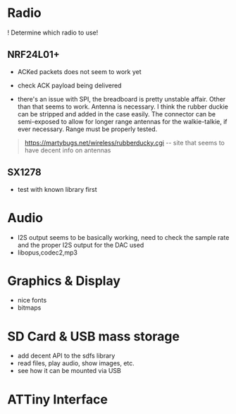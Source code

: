 # Radio

! Determine which radio to use!

## NRF24L01+

- ACKed packets does not seem to work yet

- check ACK payload being delivered

- there's an issue with SPI, the breadboard is pretty unstable affair. Other than that seems to work. Antenna is necessary. I think the rubber duckie can be stripped and added in the case easily. The connector can be semi-exposed to allow for longer range antennas for the walkie-talkie, if ever necessary. Range must be properly tested. 

> https://martybugs.net/wireless/rubberducky.cgi -- site that seems to have decent info on antennas

## SX1278

- test with known library first

# Audio

- I2S output seems to be basically working, need to check the sample rate and the proper I2S output for the DAC used
- libopus,codec2,mp3

# Graphics & Display

- nice fonts
- bitmaps

# SD Card & USB mass storage

- add decent API to the sdfs library
- read files, play audio, show images, etc. 
- see how it can be mounted via USB


# ATTiny Interface